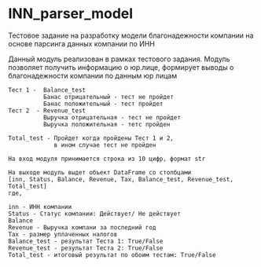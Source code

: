 # INN_parser_model
Тестовое задание на разработку модели благонадежности компании на основе парсинга данных компании по ИНН


Данный модуль реализован в рамках тестового задания.
    Модуль позволяет получить информацию о юр.лице,
    формирует выводы о благонадежности компании по данным юр лицам

    Тест 1 -  Balance_test
              Банас отрицательный - тест не пройдет
              Банас положительный - тест пройдет
    Тест 2  - Revenue_test
              Выручка отрицательная - тест не пройдет
              Выручка положительная - тетс пройден
              
    Total_test - Пройдет когда пройдены Тест 1 и 2,
                 в ином случае тест не пройден

    На вход модуля принимается строка из 10 цифр, формат str
    
    На выходе модуль выдет объект DataFrame со столбцами
    [inn, Status, Balance, Revenue, Tax, Balance_test, Revenue_test, Total_test]
    где,
    
    inn - ИНН компании
    Status - Статус компании: Действует/ Не действует
    Balance
    Revenue - Выручка компани за последний год
    Tax - размер уплаченных налогов
    Balance_test - результат Теста 1: True/False
    Revenue_test - результат Теста 2: True/False
    Total_test - итоговый результат по обоим тестам: True/False
